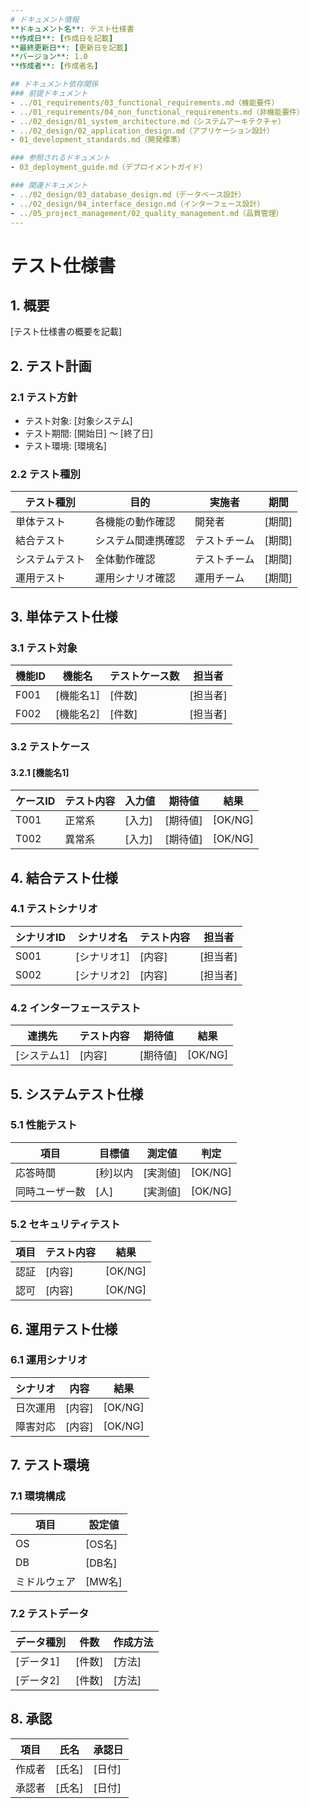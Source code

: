 ```yaml
---
# ドキュメント情報
**ドキュメント名**: テスト仕様書
**作成日**: [作成日を記載]
**最終更新日**: [更新日を記載]
**バージョン**: 1.0
**作成者**: [作成者名]

## ドキュメント依存関係
### 前提ドキュメント
- ../01_requirements/03_functional_requirements.md（機能要件）
- ../01_requirements/04_non_functional_requirements.md（非機能要件）
- ../02_design/01_system_architecture.md（システムアーキテクチャ）
- ../02_design/02_application_design.md（アプリケーション設計）
- 01_development_standards.md（開発標準）

### 参照されるドキュメント
- 03_deployment_guide.md（デプロイメントガイド）

### 関連ドキュメント
- ../02_design/03_database_design.md（データベース設計）
- ../02_design/04_interface_design.md（インターフェース設計）
- ../05_project_management/02_quality_management.md（品質管理）
---
```


# テスト仕様書

## 1. 概要
[テスト仕様書の概要を記載]

## 2. テスト計画
### 2.1 テスト方針
- テスト対象: [対象システム]
- テスト期間: [開始日] ～ [終了日]
- テスト環境: [環境名]

### 2.2 テスト種別
| テスト種別 | 目的 | 実施者 | 期間 |
|------------|------|--------|------|
| 単体テスト | 各機能の動作確認 | 開発者 | [期間] |
| 結合テスト | システム間連携確認 | テストチーム | [期間] |
| システムテスト | 全体動作確認 | テストチーム | [期間] |
| 運用テスト | 運用シナリオ確認 | 運用チーム | [期間] |

## 3. 単体テスト仕様
### 3.1 テスト対象
| 機能ID | 機能名 | テストケース数 | 担当者 |
|--------|--------|----------------|--------|
| F001 | [機能名1] | [件数] | [担当者] |
| F002 | [機能名2] | [件数] | [担当者] |

### 3.2 テストケース
#### 3.2.1 [機能名1]
| ケースID | テスト内容 | 入力値 | 期待値 | 結果 |
|----------|------------|--------|--------|------|
| T001 | 正常系 | [入力] | [期待値] | [OK/NG] |
| T002 | 異常系 | [入力] | [期待値] | [OK/NG] |

## 4. 結合テスト仕様
### 4.1 テストシナリオ
| シナリオID | シナリオ名 | テスト内容 | 担当者 |
|------------|------------|------------|--------|
| S001 | [シナリオ1] | [内容] | [担当者] |
| S002 | [シナリオ2] | [内容] | [担当者] |

### 4.2 インターフェーステスト
| 連携先 | テスト内容 | 期待値 | 結果 |
|--------|------------|--------|------|
| [システム1] | [内容] | [期待値] | [OK/NG] |

## 5. システムテスト仕様
### 5.1 性能テスト
| 項目 | 目標値 | 測定値 | 判定 |
|------|--------|--------|------|
| 応答時間 | [秒]以内 | [実測値] | [OK/NG] |
| 同時ユーザー数 | [人] | [実測値] | [OK/NG] |

### 5.2 セキュリティテスト
| 項目 | テスト内容 | 結果 |
|------|------------|------|
| 認証 | [内容] | [OK/NG] |
| 認可 | [内容] | [OK/NG] |

## 6. 運用テスト仕様
### 6.1 運用シナリオ
| シナリオ | 内容 | 結果 |
|----------|------|------|
| 日次運用 | [内容] | [OK/NG] |
| 障害対応 | [内容] | [OK/NG] |

## 7. テスト環境
### 7.1 環境構成
| 項目 | 設定値 |
|------|--------|
| OS | [OS名] |
| DB | [DB名] |
| ミドルウェア | [MW名] |

### 7.2 テストデータ
| データ種別 | 件数 | 作成方法 |
|------------|------|----------|
| [データ1] | [件数] | [方法] |
| [データ2] | [件数] | [方法] |

## 8. 承認
| 項目 | 氏名 | 承認日 |
|------|------|--------|
| 作成者 | [氏名] | [日付] |
| 承認者 | [氏名] | [日付] | 